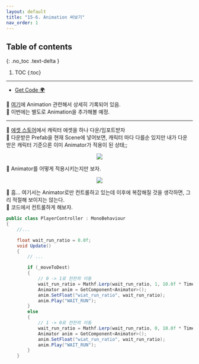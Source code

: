 ```yaml
---
layout: default
title: "15-6. Animation 써보기"
nav_order: 1
---
```


## Table of contents
{: .no_toc .text-delta }

1. TOC
{:toc}

---

* [Get Code 🌍](https://github.com/EasyCoding-7/unity_tutorials/tree/15.1)

🍂 [여기](https://taehyungs-programming-blog.github.io/blog/docs/unity/2022-03-18-Unity-7-1/)에 Animation 관련해서 상세히 기록되어 있음.<br>
🍂 이번에는 별도로 Animation을 추가해볼 예정.

---

🍂 [에셋 스토어](https://assetstore.unity.com/packages/3d/characters/anime-character-megumi-free-highschoolstudent-contain-vrm-188711)에서 캐릭터 에셋을 하나 다운/임포트받자<br>
🍂 다운받은 Prefab을 현재 Scene에 넣어보면, 캐릭터 마다 다를순 있지만 내가 다운 받은 캐릭터 기준으론 이미 Animator가 적용이 된 상태;;

<p align="center">
  <img src="https://taehyungs-programming-blog.github.io/blog/assets/images/csharp/unity/unity-15-6-1.png"/>
</p>

🍂 Animator를 어떻게 적용시키는지만 보자.<br>

<p align="center">
  <img src="https://taehyungs-programming-blog.github.io/blog/assets/images/csharp/unity/unity-15-6-2.png"/>
</p>

🍂 흠... 여기서는 Animator로만 컨트롤하고 있는데 이후에 복잡해질 것을 생각하면, 그리 적절해 보이지는 않는다.<br>
🍂 코드에서 컨트롤하게 해보자.

```csharp
public class PlayerController : MonoBehaviour
{
    //...

	float wait_run_ratio = 0.0f;
	void Update()
	{
		// ...

		if (_moveToDest)
		{
			// 0 -> 1로 천천히 이동
			wait_run_ratio = Mathf.Lerp(wait_run_ratio, 1, 10.0f * Time.deltaTime);
			Animator anim = GetComponent<Animator>();
			anim.SetFloat("wiat_run_ratio", wait_run_ratio);
			anim.Play("WAIT_RUN");
		}
        else
        {
			// 1 -> 0로 천천히 이동
			wait_run_ratio = Mathf.Lerp(wait_run_ratio, 0, 10.0f * Time.deltaTime);
			Animator anim = GetComponent<Animator>();
			anim.SetFloat("wiat_run_ratio", wait_run_ratio);
			anim.Play("WAIT_RUN");
		}
	}
```
